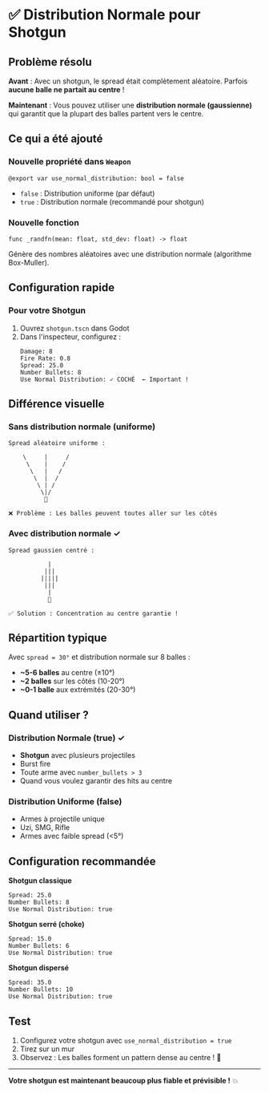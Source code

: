 # ✅ Distribution Normale pour Shotgun

## Problème résolu

**Avant** : Avec un shotgun, le spread était complètement aléatoire. Parfois **aucune balle ne partait au centre** !

**Maintenant** : Vous pouvez utiliser une **distribution normale (gaussienne)** qui garantit que la plupart des balles partent vers le centre.

## Ce qui a été ajouté

### Nouvelle propriété dans `Weapon`
```gdscript
@export var use_normal_distribution: bool = false
```

- `false` : Distribution uniforme (par défaut)
- `true` : Distribution normale (recommandé pour shotgun)

### Nouvelle fonction
```gdscript
func _randfn(mean: float, std_dev: float) -> float
```

Génère des nombres aléatoires avec une distribution normale (algorithme Box-Muller).

## Configuration rapide

### Pour votre Shotgun

1. Ouvrez `shotgun.tscn` dans Godot
2. Dans l'inspecteur, configurez :
   ```
   Damage: 8
   Fire Rate: 0.8
   Spread: 25.0
   Number Bullets: 8
   Use Normal Distribution: ✓ COCHÉ  ← Important !
   ```

## Différence visuelle

### Sans distribution normale (uniforme)
```
Spread aléatoire uniforme :

    \     |     /
     \    |    /
      \   |   /
       \  |  /
        \ | /
         \|/
          🎯

❌ Problème : Les balles peuvent toutes aller sur les côtés
```

### Avec distribution normale ✓
```
Spread gaussien centré :

           |
          |||
         |||||
          |||
           |
           🎯

✅ Solution : Concentration au centre garantie !
```

## Répartition typique

Avec `spread = 30°` et distribution normale sur 8 balles :
- **~5-6 balles** au centre (±10°)
- **~2 balles** sur les côtés (10-20°)
- **~0-1 balle** aux extrémités (20-30°)

## Quand utiliser ?

### Distribution Normale (true) ✓
- **Shotgun** avec plusieurs projectiles
- Burst fire
- Toute arme avec `number_bullets > 3`
- Quand vous voulez garantir des hits au centre

### Distribution Uniforme (false)
- Armes à projectile unique
- Uzi, SMG, Rifle
- Armes avec faible spread (<5°)

## Configuration recommandée

**Shotgun classique**
```
Spread: 25.0
Number Bullets: 8
Use Normal Distribution: true
```

**Shotgun serré (choke)**
```
Spread: 15.0
Number Bullets: 6
Use Normal Distribution: true
```

**Shotgun dispersé**
```
Spread: 35.0
Number Bullets: 10
Use Normal Distribution: true
```

## Test

1. Configurez votre shotgun avec `use_normal_distribution = true`
2. Tirez sur un mur
3. Observez : Les balles forment un pattern dense au centre ! 🎯

---

**Votre shotgun est maintenant beaucoup plus fiable et prévisible !** 💥
